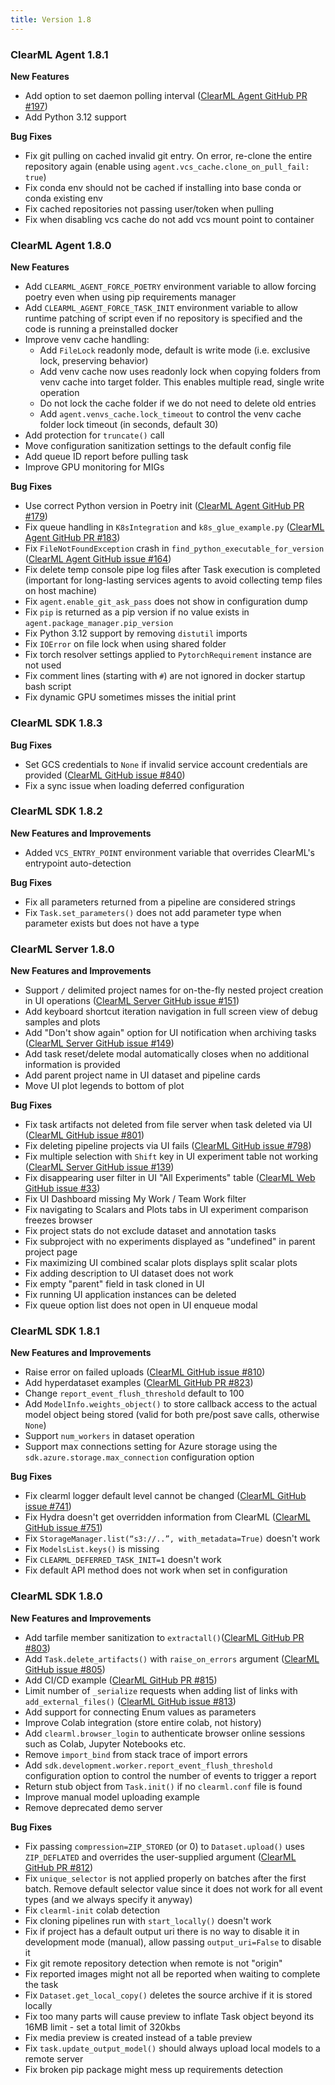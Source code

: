 ```yaml
---
title: Version 1.8
---
```


### ClearML Agent 1.8.1

**New Features**
* Add option to set daemon polling interval ([ClearML Agent GitHub PR #197](https://github.com/allegroai/clearml-agent/pull/197))
* Add Python 3.12 support

**Bug Fixes**
* Fix git pulling on cached invalid git entry. On error, re-clone the entire repository again (enable using `agent.vcs_cache.clone_on_pull_fail: true`)
* Fix conda env should not be cached if installing into base conda or conda existing env
* Fix cached repositories not passing user/token when pulling
* Fix when disabling vcs cache do not add vcs mount point to container

### ClearML Agent 1.8.0

**New Features**
* Add `CLEARML_AGENT_FORCE_POETRY` environment variable to allow forcing poetry even when using pip requirements manager
* Add `CLEARML_AGENT_FORCE_TASK_INIT` environment variable to allow runtime patching of script even if no repository is 
specified and the code is running a preinstalled docker
* Improve venv cache handling:
  * Add `FileLock` readonly mode, default is write mode (i.e. exclusive lock, preserving behavior)
  * Add venv cache now uses readonly lock when copying folders from venv cache into target folder. This enables multiple read, single write operation
  * Do not lock the cache folder if we do not need to delete old entries
  * Add `agent.venvs_cache.lock_timeout` to control the venv cache folder lock timeout (in seconds, default 30)
* Add protection for `truncate()` call
* Move configuration sanitization settings to the default config file
* Add queue ID report before pulling task
* Improve GPU monitoring for MIGs

**Bug Fixes**
* Use correct Python version in Poetry init ([ClearML Agent GitHub PR #179](https://github.com/allegroai/clearml-agent/pull/179))
* Fix queue handling in `K8sIntegration` and `k8s_glue_example.py` ([ClearML Agent GitHub PR #183](https://github.com/allegroai/clearml-agent/pull/183))
* Fix `FileNotFoundException` crash in `find_python_executable_for_version` ([ClearML Agent GitHub issue #164](https://github.com/allegroai/clearml-agent/issues/164))
* Fix delete temp console pipe log files after Task execution is completed (important for long-lasting services agents to avoid collecting temp files on host machine)
* Fix `agent.enable_git_ask_pass` does not show in configuration dump
* Fix `pip` is returned as a pip version if no value exists in `agent.package_manager.pip_version`
* Fix Python 3.12 support by removing `distutil` imports
* Fix `IOError` on file lock when using shared folder
* Fix torch resolver settings applied to `PytorchRequirement` instance are not used
* Fix comment lines (starting with `#`) are not ignored in docker startup bash script
* Fix dynamic GPU sometimes misses the initial print

### ClearML SDK 1.8.3

**Bug Fixes**
* Set GCS credentials to `None` if invalid service account credentials are provided ([ClearML GitHub issue #840](https://github.com/allegroai/clearml/issues/840))
* Fix a sync issue when loading deferred configuration

### ClearML SDK 1.8.2

**New Features and Improvements**
* Added `VCS_ENTRY_POINT` environment variable that overrides ClearML's entrypoint auto-detection

**Bug Fixes**
* Fix all parameters returned from a pipeline are considered strings
* Fix `Task.set_parameters()` does not add parameter type when parameter exists but does not have a type

### ClearML Server 1.8.0

**New Features and Improvements**
* Support `/` delimited project names for on-the-fly nested project creation in UI operations ([ClearML Server GitHub issue #151](https://github.com/allegroai/clearml-server/issues/151))
* Add keyboard shortcut iteration navigation in full screen view of debug samples and plots
* Add "Don't show again" option for UI notification when archiving tasks ([ClearML Server GitHub issue #149](https://github.com/allegroai/clearml-server/issues/149))
* Add task reset/delete modal automatically closes when no additional information is provided
* Add parent project name in UI dataset and pipeline cards
* Move UI plot legends to bottom of plot

**Bug Fixes**
* Fix task artifacts not deleted from file server when task deleted via UI ([ClearML GitHub issue #801](https://github.com/allegroai/clearml/issues/801))
* Fix deleting pipeline projects via UI fails ([ClearML GitHub issue #798](https://github.com/allegroai/clearml/issues/798))
* Fix multiple selection with `Shift` key in UI experiment table not working ([ClearML Server GitHub issue #139](https://github.com/allegroai/clearml-server/issues/139))
* Fix disappearing user filter in UI "All Experiments" table ([ClearML Web GitHub issue #33](https://github.com/allegroai/clearml-web/issues/33))
* Fix UI Dashboard missing My Work / Team Work filter
* Fix navigating to Scalars and Plots tabs in UI experiment comparison freezes browser
* Fix project stats do not exclude dataset and annotation tasks
* Fix subproject with no experiments displayed as "undefined" in parent project page 
* Fix maximizing UI combined scalar plots displays split scalar plots 
* Fix adding description to UI dataset does not work
* Fix empty "parent" field in task cloned in UI
* Fix running UI application instances can be deleted
* Fix queue option list does not open in UI enqueue modal

### ClearML SDK 1.8.1

**New Features and Improvements**
* Raise error on failed uploads ([ClearML GitHub issue #810](https://github.com/allegroai/clearml/issues/819))
* Add hyperdataset examples ([ClearML GitHub PR #823](https://github.com/allegroai/clearml/commit/f6b9efe54e1246adba4036c56bc6e8a0bdb99948))
* Change `report_event_flush_threshold` default to 100
* Add `ModelInfo.weights_object()` to store callback access to the actual model object being stored (valid for both 
pre/post save calls, otherwise `None`)
* Support `num_workers` in dataset operation
* Support max connections setting for Azure storage using the `sdk.azure.storage.max_connection` configuration option

**Bug Fixes**
* Fix clearml logger default level cannot be changed ([ClearML GitHub issue #741](https://github.com/allegroai/clearml/issues/741))
* Fix Hydra doesn't get overridden information from ClearML ([ClearML GitHub issue #751](https://github.com/allegroai/clearml/issues/751))
* Fix `StorageManager.list(“s3://..”, with_metadata=True)` doesn't work
* Fix `ModelsList.keys()` is missing
* Fix `CLEARML_DEFERRED_TASK_INIT=1` doesn't work
* Fix default API method does not work when set in configuration

### ClearML SDK 1.8.0

**New Features and Improvements**
* Add tarfile member sanitization to `extractall()`([ClearML GitHub PR #803](https://github.com/allegroai/clearml/pull/803))
* Add `Task.delete_artifacts()` with `raise_on_errors` argument ([ClearML GitHub issue #805](https://github.com/allegroai/clearml/issues/805))
* Add CI/CD example ([ClearML GitHub PR #815](https://github.com/allegroai/clearml/pull/815))
* Limit number of `_serialize` requests when adding list of links with `add_external_files()` ([ClearML GitHub issue #813](https://github.com/allegroai/clearml/issues/813))
* Add support for connecting Enum values as parameters
* Improve Colab integration (store entire colab, not history)
* Add `clearml.browser_login` to authenticate browser online sessions such as Colab, Jupyter Notebooks etc.
* Remove `import_bind` from stack trace of import errors
* Add `sdk.development.worker.report_event_flush_threshold` configuration option to control the number of events to trigger a report
* Return stub object from `Task.init()` if no `clearml.conf` file is found
* Improve manual model uploading example
* Remove deprecated demo server

**Bug Fixes**
* Fix passing `compression=ZIP_STORED` (or 0) to `Dataset.upload()` uses `ZIP_DEFLATED` and overrides the user-supplied 
argument ([ClearML GitHub PR #812](https://github.com/allegroai/clearml/pull/812))
* Fix `unique_selector` is not applied properly on batches after the first batch. Remove default selector value since 
it does not work for all event types (and we always specify it anyway)
* Fix `clearml-init` colab detection
* Fix cloning pipelines run with `start_locally()` doesn't work
* Fix if project has a default output uri there is no way to disable it in development mode (manual), allow passing 
`output_uri=False` to disable it
* Fix git remote repository detection when remote is not "origin"
* Fix reported images might not all be reported when waiting to complete the task
* Fix `Dataset.get_local_copy()` deletes the source archive if it is stored locally
* Fix too many parts will cause preview to inflate Task object beyond its 16MB limit - set a total limit of 320kbs
* Fix media preview is created instead of a table preview
* Fix `task.update_output_model()` should always upload local models to a remote server
* Fix broken pip package might mess up requirements detection